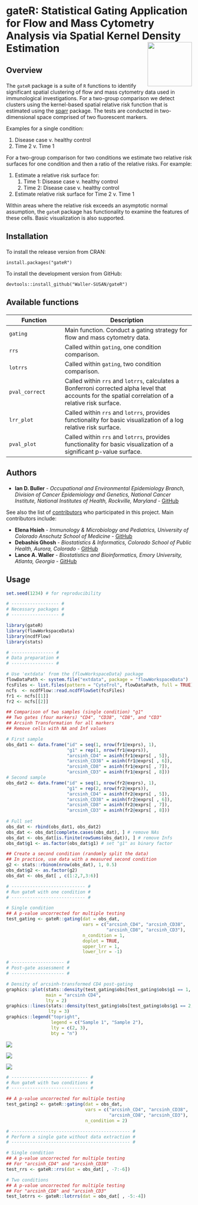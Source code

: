 gateR: Statistical Gating Application for Flow and Mass Cytometry Analysis via Spatial Kernel Density Estimation <img src="dev/figures/gateR.png" width="120" align="right" />
===================================================

<h2 id="overview">

Overview

</h2>

The `gateR` package is a suite of `R` functions to identify significant spatial clustering of flow and mass cytometry data used in immunological investigations. For a two-group comparison we detect clusters using the kernel-based spatial relative risk function that is estimated using the [sparr](https://CRAN.R-project.org/package=sparr) package. The tests are conducted in two-dimensional space comprised of two fluorescent markers. 

Examples for a single condition:

1. Disease case v. healthy control
2. Time 2 v. Time 1

For a two-group comparison for two conditions we estimate two relative risk surfaces for one condition and then a ratio of the relative risks. For example:

1. Estimate a relative risk surface for:
    1. Time 1: Disease case v. healthy control
    2. Time 2: Disease case v. healthy control
2. Estimate  relative risk surface for Time 2 v. Time 1

Within areas where the relative risk exceeds an asymptotic normal assumption, the `gateR` package has functionality to examine the features of these cells. Basic visualization is also supported. 

<h2 id="install">

Installation

</h2>

To install the release version from CRAN:

    install.packages("gateR")

To install the development version from GitHub:

    devtools::install_github("Waller-SUSAN/gateR")

<h2 id="available-functions">

Available functions

</h2>

<table>
<colgroup>
<col width="30%" />
<col width="70%" />
</colgroup>
<thead>
<tr class="header">
<th>Function</th>
<th>Description</th>
</tr>
</thead>
<tbody>
<td><code>gating</code></td>
<td>Main function. Conduct a gating strategy for flow and mass cytometry data.</td>
</tr>
<td><code>rrs</code></td>
<td>Called within <code>gating</code>, one condition comparison.</td>
</tr>
<td><code>lotrrs</code></td>
<td>Called within <code>gating</code>, two condition comparison. </td>
</tr>
<td><code>pval_correct</code></td>
<td>Called within <code>rrs</code> and <code>lotrrs</code>, calculates a Bonferroni corrected alpha level that accounts for the spatial correlation of a relative risk surface.</td>
</tr>
<td><code>lrr_plot</code></td>
<td>Called within <code>rrs</code> and <code>lotrrs</code>, provides functionality for basic visualization of a log relative risk surface.</td>
</tr>
<td><code>pval_plot</code></td>
<td>Called within <code>rrs</code> and <code>lotrrs</code>, provides functionality for basic visualization of a significant p-value surface.</td>
</tr>
</tbody>
<table>

<h2 id="authors">

Authors

</h2>

* **Ian D. Buller** - *Occupational and Environmental Epidemiology Branch, Division of Cancer Epidemiology and Genetics, National Cancer Institute, National Institutes of Health, Rockville, Maryland* - [GitHub](https://github.com/idblr)

See also the list of [contributors](https://github.com/Waller-SUSAN/gateR/graphs/contributors) who participated in this project. Main contributors include:

* **Elena Hsieh** - *Immunology & Microbiology and Pediatrics, University of Colorado Anschutz School of Medicine* - [GitHub](https://github.com/elenahsieh1407)
* **Debashis Ghosh** - *Biostatistics & Informatics, Colorado School of Public Health, Aurora, Colorado* - [GitHub](https://github.com/ghoshd)
* **Lance A. Waller** - *Biostatistics and Bioinformatics, Emory University, Atlanta, Georgia* - [GitHub](https://github.com/lance-waller)

## Usage
``` r
set.seed(1234) # for reproducibility

# ------------------ #
# Necessary packages #
# ------------------ #

library(gateR)
library(flowWorkspaceData)
library(ncdfFlow)
library(stats)

# ---------------- #
# Data preparation #
# ---------------- #

# Use 'extdata' from the {flowWorkspaceData} package
flowDataPath <- system.file("extdata", package = "flowWorkspaceData")
fcsFiles <- list.files(pattern = "CytoTrol", flowDataPath, full = TRUE)
ncfs  <- ncdfFlow::read.ncdfFlowSet(fcsFiles)
fr1 <- ncfs[[1]]
fr2 <- ncfs[[2]]

## Comparison of two samples (single condition) "g1"
## Two gates (four markers) "CD4", "CD38", "CD8", and "CD3"
## Arcsinh Transformation for all markers
## Remove cells with NA and Inf values

# First sample
obs_dat1 <- data.frame("id" = seq(1, nrow(fr1@exprs), 1),
                       "g1" = rep(1, nrow(fr1@exprs)),
                       "arcsinh_CD4" = asinh(fr1@exprs[ , 5]),
                       "arcsinh_CD38" = asinh(fr1@exprs[ , 6]),
                       "arcsinh_CD8" = asinh(fr1@exprs[ , 7]),
                       "arcsinh_CD3" = asinh(fr1@exprs[ , 8]))
# Second sample
obs_dat2 <- data.frame("id" = seq(1, nrow(fr2@exprs), 1),
                       "g1" = rep(2, nrow(fr2@exprs)),
                       "arcsinh_CD4" = asinh(fr2@exprs[ , 5]),
                       "arcsinh_CD38" = asinh(fr2@exprs[ , 6]),
                       "arcsinh_CD8" = asinh(fr2@exprs[ , 7]),
                       "arcsinh_CD3" = asinh(fr2@exprs[ , 8]))
                       
# Full set
obs_dat <- rbind(obs_dat1, obs_dat2)
obs_dat <- obs_dat[complete.cases(obs_dat), ] # remove NAs
obs_dat <- obs_dat[is.finite(rowSums(obs_dat)), ] # remove Infs
obs_dat$g1 <- as.factor(obs_dat$g1) # set "g1" as binary factor

## Create a second condition (randomly split the data)
## In practice, use data with a measured second condition
g2 <- stats::rbinom(nrow(obs_dat), 1, 0.5)
obs_dat$g2 <- as.factor(g2)
obs_dat <- obs_dat[ , c(1:2,7,3:6)]

# ---------------------------- #
# Run gateR with one condition #
# ---------------------------- #

# Single condition
## A p-value uncorrected for multiple testing
test_gating <- gateR::gating(dat = obs_dat,
                             vars = c("arcsinh_CD4", "arcsinh_CD38",
                                      "arcsinh_CD8", "arcsinh_CD3"),
                             n_condition = 1,
                             doplot = TRUE,
                             upper_lrr = 1,
                             lower_lrr = -1)

# -------------------- #
# Post-gate assessment #
# -------------------- #

# Density of arcsinh-transformed CD4 post-gating
graphics::plot(stats::density(test_gating$obs[test_gating$obs$g1 == 1, 4]),
               main = "arcsinh CD4",
               lty = 2)
graphics::lines(stats::density(test_gating$obs[test_gating$obs$g1 == 2, 4]),
                lty = 3)
graphics::legend("topright",
                 legend = c("Sample 1", "Sample 2"),
                 lty = c(2, 3),
                 bty = "n")
```

![](dev/figures/gate1.png)

![](dev/figures/gate2.png)

![](dev/figures/postgate.png)

```r
# ----------------------------- #
# Run gateR with two conditions #
# ----------------------------- #

## A p-value uncorrected for multiple testing
test_gating2 <- gateR::gating(dat = obs_dat,
                              vars = c("arcsinh_CD4", "arcsinh_CD38",
                                       "arcsinh_CD8", "arcsinh_CD3"),
                              n_condition = 2)

# --------------------------------------------- #
# Perform a single gate without data extraction #
# --------------------------------------------- #

# Single condition
## A p-value uncorrected for multiple testing
## For "arcsinh_CD4" and "arcsinh_CD38"
test_rrs <- gateR::rrs(dat = obs_dat[ , -7:-6])

# Two conditions
## A p-value uncorrected for multiple testing
## For "arcsinh_CD8" and "arcsinh_CD3"
test_lotrrs <- gateR::lotrrs(dat = obs_dat[ , -5:-4])
```
